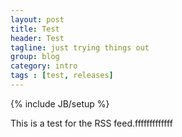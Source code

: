 ```yaml
---
layout: post
title: Test
header: Test
tagline: just trying things out
group: blog
category: intro
tags : [test, releases]
---
```

{% include JB/setup %}

This is a test for the RSS feed.fffffffffffff